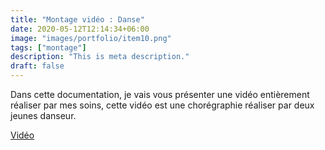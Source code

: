 ```yaml
---
title: "Montage vidéo : Danse"
date: 2020-05-12T12:14:34+06:00
image: "images/portfolio/item10.png"
tags: ["montage"]
description: "This is meta description."
draft: false
---
```


Dans cette documentation, je vais vous présenter une vidéo entièrement réaliser par mes soins, cette vidéo est une chorégraphie réaliser par deux jeunes danseur.

[Vidéo](https://www.youtube.com/watch?v=D_5IVYSZJh8)